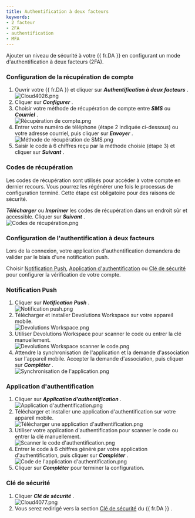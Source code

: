 ```yaml
---
title: Authentification à deux facteurs
keywords:
- 2 facteur
- 2FA
- authentification
- MFA
---
```

Ajouter un niveau de sécurité à votre {{ fr.DA }} en configurant un mode d'authentification à deux facteurs (2FA). 

### Configuration de la récupération de compte 

1. Ouvrir votre {{ fr.DA }} et cliquer sur ***Authentification à deux facteurs*** .  
![Cloud4026.png](/img/fr/cloud/Cloud4026.png) 
1. Cliquer sur ***Configurer*** . 
1. Choisir votre méthode de récupération de compte entre ***SMS*** ou ***Courriel*** .  
![Récupération de compte.png](/img/fr/cloud/Cloud4027.png)
1. Entrer votre numéro de téléphone (étape 2 indiquée ci-dessous) ou votre adresse courriel, puis cliquer sur ***Envoyer*** .  
![Méthode de récupération de SMS.png](/img/fr/cloud/Cloud4028.png)
1. Saisir le code à 6 chiffres reçu par la méthode choisie (étape 3) et cliquer sur ***Suivant*** . 

### Codes de récupération 

Les codes de récupération sont utilisés pour accéder à votre compte en dernier recours. Vous pourrez les régénérer une fois le processus de configuration terminé. Cette étape est obligatoire pour des raisons de sécurité.  

***Télécharger*** ou ***Imprimer*** les codes de récupération dans un endroit sûr et accessible. Cliquer sur ***Suivant*** .  
![Codes de récupération.png](/img/fr/cloud/Cloud4029.png)

### Configuration de l'authentification à deux facteurs 

Lors de la connexion, votre application d'authentification demandera de valider par le biais d'une notification push.  

Choisir <a href="#push">Notification Push</a>, <a href="#app">Application d'authentification</a> ou <a href="#key">Clé de sécurité</a> pour configurer la vérification de votre compte.  

### Notification Push <a name="push"></a>

1. Cliquer sur ***Notification Push*** .  
![Notification push.png](/img/fr/cloud/Cloud4030.png)
1. Télécharger et installer Devolutions Workspace sur votre appareil mobile.  
![Devolutions Workspace.png](/img/fr/cloud/Cloud4031.png)
1. Utiliser Devolutions Workspace pour scanner le code ou entrer la clé manuellement.  
![Devolutions Workspace scanner le code.png](/img/fr/cloud/Cloud4032.png)
1. Attendre la synchronisation de l'application et la demande d'association sur l'appareil mobile. Accepter la demande d'association, puis cliquer sur ***Compléter*** .  
![Synchronisation de l'application.png](/img/fr/cloud/Cloud4033.png)

### Application d'authentification <a name="app"></a>

1. Cliquer sur ***Application d'authentification*** .  
![Application d'authentification.png](/img/fr/cloud/Cloud4034.png)
1. Télécharger et installer une application d'authentification sur votre appareil mobile.  
![Télécharger une application d'authentification.png](/img/fr/cloud/Cloud4035.png)
1. Utiliser votre application d'authentification pour scanner le code ou entrer la clé manuellement.  
![Scanner le code d'authentification.png](/img/fr/cloud/Cloud4036.png)
1. Entrer le code à 6 chiffres généré par votre application d'authentification, puis cliquer sur ***Compléter*** .  
![Code de l'application d'authentification.png](/img/fr/cloud/Cloud4038.png)
1. Cliquer sur ***Compléter*** pour terminer la configuration. 

### Clé de sécurité <a name="key"></a>

1. Cliquer ***Clé de sécurité*** .  
![Cloud4077.png](/img/fr/cloud/Cloud4077.png) 
1. Vous serez redirigé vers la section [Clé de sécurité](GettingStarted_SecurityKey) du {{ fr.DA }} . 

